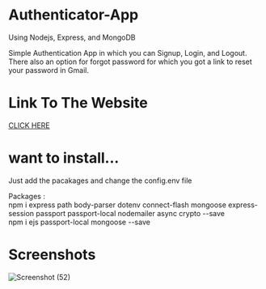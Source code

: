 # Authenticator-App
Using Nodejs, Express, and MongoDB <br>

Simple Authentication App in which you can Signup, Login, and Logout.<br>
There also an option for forgot password for which you got a link to reset your password in Gmail.
 # Link To The Website
 
 [CLICK HERE](https://dry-peak-70194.herokuapp.com/login)
 
 # want to install...

Just add the pacakages and change the config.env file<br>

Packages :<br> 
npm i express path body-parser dotenv connect-flash mongoose express-session passport passport-local nodemailer async crypto --save<br>
           npm i ejs passport-local mongoose --save

 
 # Screenshots
 
 ![Screenshot (52)](https://user-images.githubusercontent.com/79687388/122337247-b1fc2f00-cf5b-11eb-92a3-5f2d4d8c702a.png)

